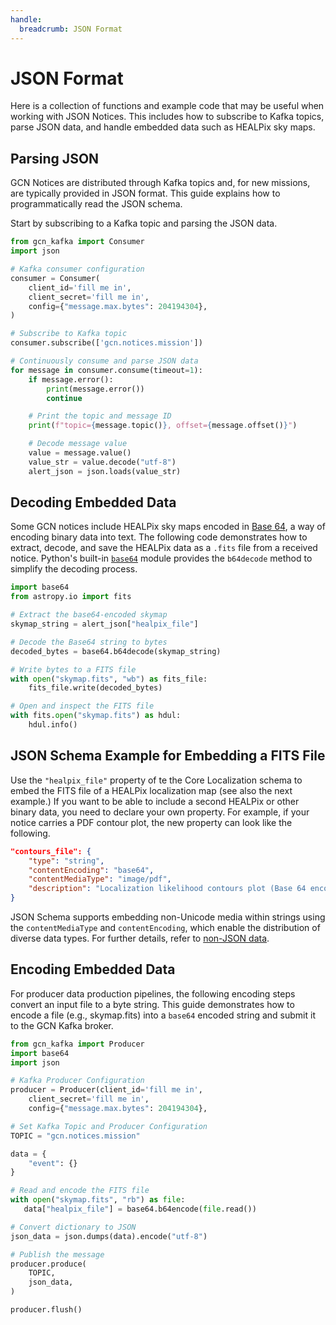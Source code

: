 ```yaml
---
handle:
  breadcrumb: JSON Format
---
```


# JSON Format

Here is a collection of functions and example code that may be useful when working with JSON Notices. This includes how to subscribe to Kafka topics, parse JSON data, and handle embedded data such as HEALPix sky maps.

## Parsing JSON

GCN Notices are distributed through Kafka topics and, for new missions, are typically provided in JSON format. This guide explains how to programmatically read the JSON schema.

Start by subscribing to a Kafka topic and parsing the JSON data.

```python
from gcn_kafka import Consumer
import json

# Kafka consumer configuration
consumer = Consumer(
    client_id='fill me in',
    client_secret='fill me in',
    config={"message.max.bytes": 204194304},
)

# Subscribe to Kafka topic
consumer.subscribe(['gcn.notices.mission'])

# Continuously consume and parse JSON data
for message in consumer.consume(timeout=1):
    if message.error():
        print(message.error())
        continue

    # Print the topic and message ID
    print(f"topic={message.topic()}, offset={message.offset()}")

    # Decode message value
    value = message.value()
    value_str = value.decode("utf-8")
    alert_json = json.loads(value_str)
```

## Decoding Embedded Data

Some GCN notices include HEALPix sky maps encoded in [Base 64](https://datatracker.ietf.org/doc/html/rfc4648.html), a way of encoding binary data into text.
The following code demonstrates how to extract, decode, and save the HEALPix data as a `.fits` file from a received notice. Python's built-in [`base64`](https://docs.python.org/3/library/base64.html#base64.b64encode) module provides the `b64decode` method to simplify the decoding process.

```python
import base64
from astropy.io import fits

# Extract the base64-encoded skymap
skymap_string = alert_json["healpix_file"]

# Decode the Base64 string to bytes
decoded_bytes = base64.b64decode(skymap_string)

# Write bytes to a FITS file
with open("skymap.fits", "wb") as fits_file:
    fits_file.write(decoded_bytes)

# Open and inspect the FITS file
with fits.open("skymap.fits") as hdul:
    hdul.info()
```

## JSON Schema Example for Embedding a FITS File

Use the `"healpix_file"` property of te the Core Localization 
schema to embed the FITS file of a HEALPix localization map
(see also the next example.)
If you want to be able to include a second HEALPix or other
binary data, you need to declare your own property.
For example, if your notice carries a PDF contour plot,
the new property can look like the following.

```json
"contours_file": {
    "type": "string",
    "contentEncoding": "base64",
    "contentMediaType": "image/pdf",
    "description": "Localization likelihood contours plot (Base 64 encoded PDF file)"
}
```

JSON Schema supports embedding non-Unicode media within strings using the `contentMediaType` and `contentEncoding`, which enable the distribution of diverse data types. For further details, refer to [non-JSON data](https://json-schema.org/understanding-json-schema/reference/non_json_data.html).

## Encoding Embedded Data

For producer data production pipelines, the following encoding steps convert an input file to a byte string. This guide demonstrates how to encode a file (e.g., skymap.fits) into a `base64` encoded string and submit it to the GCN Kafka broker.

```python
from gcn_kafka import Producer
import base64
import json

# Kafka Producer Configuration
producer = Producer(client_id='fill me in',
	client_secret='fill me in',
	config={"message.max.bytes": 204194304},

# Set Kafka Topic and Producer Configuration
TOPIC = "gcn.notices.mission"

data = {
    "event": {}
}

# Read and encode the FITS file
with open("skymap.fits", "rb") as file:
   data["healpix_file"] = base64.b64encode(file.read())

# Convert dictionary to JSON
json_data = json.dumps(data).encode("utf-8")

# Publish the message
producer.produce(
	TOPIC,
	json_data,
)

producer.flush()
```
